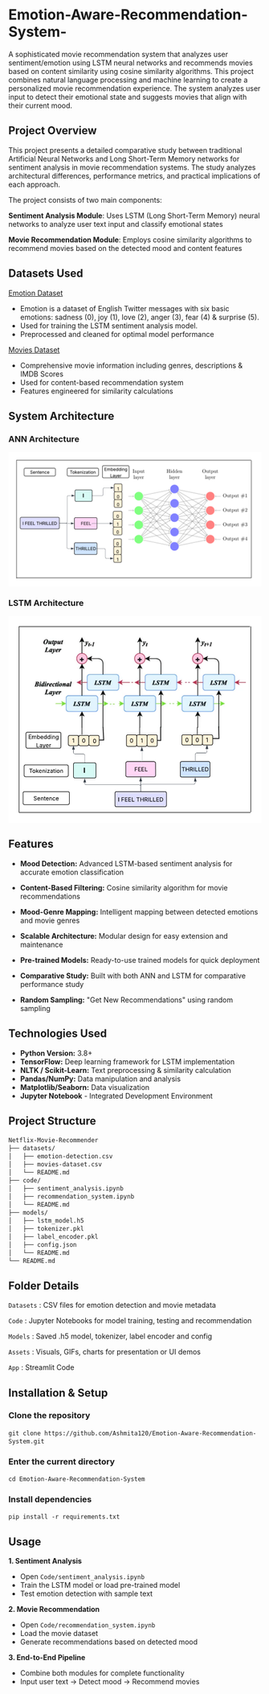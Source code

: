 # Emotion-Aware-Recommendation-System-

A sophisticated movie recommendation system that analyzes user sentiment/emotion using LSTM neural networks and recommends movies based on content similarity using cosine similarity algorithms. This project combines natural language processing and machine learning to create a personalized movie recommendation experience. The system analyzes user input to detect their emotional state and suggests movies that align with their current mood.

## Project Overview
This project presents a detailed comparative study between traditional Artificial Neural Networks and Long Short-Term Memory networks for sentiment analysis in movie recommendation systems. The study analyzes architectural differences, performance metrics, and practical implications of each approach.

The project consists of two main components:

**Sentiment Analysis Module**: Uses LSTM (Long Short-Term Memory) neural networks to analyze user text input and classify emotional states

**Movie Recommendation Module**: Employs cosine similarity algorithms to recommend movies based on the detected mood and content features

## Datasets Used

[Emotion Dataset](https://huggingface.co/datasets/dair-ai/emotion)

- Emotion is a dataset of English Twitter messages with six basic emotions: sadness (0), joy (1), love (2), anger (3), fear (4) & surprise (5).
- Used for training the LSTM sentiment analysis model.
- Preprocessed and cleaned for optimal model performance

[Movies Dataset](https://www.kaggle.com/datasets/satpreetmakhija/netflix-movies-and-tv-shows-2021)

- Comprehensive movie information including genres, descriptions & IMDB Scores
- Used for content-based recommendation system
- Features engineered for similarity calculations

## System Architecture
### ANN Architecture
<img src = "01_ANN.png" alt="ANN Architecture" align = "center">

### LSTM Architecture
<img src = "02_BILSTM.png" alt="LSTM Architecture" align = "center">

## Features

- **Mood Detection:** Advanced LSTM-based sentiment analysis for accurate emotion classification
  
- **Content-Based Filtering:** Cosine similarity algorithm for movie recommendations
  
- **Mood-Genre Mapping:** Intelligent mapping between detected emotions and movie genres
  
- **Scalable Architecture:** Modular design for easy extension and maintenance
  
- **Pre-trained Models:** Ready-to-use trained models for quick deployment
  
- **Comparative Study:** Built with both ANN and LSTM for comparative performance study
  
- **Random Sampling:** "Get New Recommendations" using random sampling

## Technologies Used

- **Python Version:** 3.8+
- **TensorFlow:** Deep learning framework for LSTM implementation
- **NLTK / Scikit-Learn:** Text preprocessing & similarity calculation
- **Pandas/NumPy:** Data manipulation and analysis
- **Matplotlib/Seaborn:** Data visualization
- **Jupyter Notebook** - Integrated Development Environment

## Project Structure
```
Netflix-Movie-Recommender
├── datasets/                 
│   ├── emotion-detection.csv    
│   ├── movies-dataset.csv       
│   └── README.md               
├── code/                     
│   ├── sentiment_analysis.ipynb   
│   ├── recommendation_system.ipynb
│   └── README.md               
├── models/                   
│   ├── lstm_model.h5           
│   ├── tokenizer.pkl           
│   ├── label_encoder.pkl       
│   ├── config.json           
│   └── README.md             
└── README.md                 
```
## Folder Details

`Datasets` : CSV files for emotion detection and movie metadata

`Code` : Jupyter Notebooks for model training, testing and recommendation

`Models` : Saved .h5 model, tokenizer, label encoder and config

`Assets` : Visuals, GIFs, charts for presentation or UI demos

`App` : Streamlit Code

## Installation & Setup

### Clone the repository

```
git clone https://github.com/Ashmita120/Emotion-Aware-Recommendation-System.git
```
### Enter the current directory
```
cd Emotion-Aware-Recommendation-System
```

### Install dependencies
```
pip install -r requirements.txt
```

## Usage

**1. Sentiment Analysis**

- Open `Code/sentiment_analysis.ipynb`
- Train the LSTM model or load pre-trained model
- Test emotion detection with sample text

**2. Movie Recommendation**

- Open `Code/recommendation_system.ipynb`
- Load the movie dataset
- Generate recommendations based on detected mood

**3. End-to-End Pipeline**

- Combine both modules for complete functionality
- Input user text → Detect mood → Recommend movies
